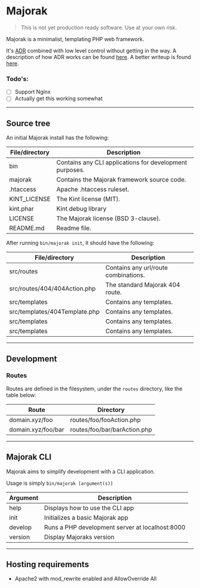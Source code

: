 # Majorak
> This is not yet production ready software. Use at your own risk.

Majorak is a minimalist, templating PHP web framework.

It's [ADR](https://github.com/pmjones/adr) combined with low level control without getting in the way.
A description of how ADR works can be found [here](https://github.com/pmjones/adr/blob/master/IMPLEMENTATION.md).
A better writeup is found [here](https://forum.archte.ch/laravel/t/pattern-action-domain-responder-adr).

### Todo's:
- [ ] Support Nginx
- [ ] Actually get this working somewhat

---

## Source tree
An initial Majorak install has the following:

| File/directory | Description |
| ----------- | ----------- |
| bin | Contains any CLI applications for development purposes. |
| majorak | Contains the Majorak framework source code. |
| .htaccess | Apache .htaccess ruleset. |
| KINT_LICENSE | The Kint license (MIT). |
| kint.phar | Kint debug library |
| LICENSE | The Majorak license (BSD 3-clause). |
| README.md | Readme file. |

After running `bin/majorak init`, it should have the following:

| File/directory | Description |
| ----------- | ----------- |
| src/routes | Contains any url/route combinations. |
| src/routes/404/404Action.php | The standard Majorak 404 route. |
| src/templates | Contains any templates. |
| src/templates/404Template.php | Contains any templates. |
| src/templates | Contains any templates. |
| src/templates | Contains any templates. |

---

## Development

### Routes
Routes are defined in the filesystem, under the `routes` directory, like the table below:

| Route | Directory |
| ----------- | ----------- |
| domain.xyz/foo | routes/foo/fooAction.php |
| domain.xyz/foo/bar | routes/foo/bar/barAction.php |

---

## Majorak CLI
Majorak aims to simplify development with a CLI application.

Usage is simply `bin/majorak [argument(s)]`

| Argument | Description |
| ----------- | ----------- |
| help | Displays how to use the CLI app |
| init | Initializes a basic Majorak app |
| develop | Runs a PHP development server at localhost:8000 |
| version | Display Majoraks version |

---

## Hosting requirements
- Apache2 with mod_rewrite enabled and AllowOverride All
